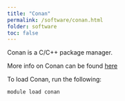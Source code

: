```yaml
---
title: "Conan"
permalink: /software/conan.html
folder: software
toc: false
---
```


Conan is a C/C++ package manager.

More info on Conan can be found [here](https://conan.io/)

To load Conan, run the following:

```
module load conan
```